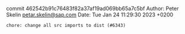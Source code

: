 commit 462542b91c76483f82a37af19ad069bb65a7c5bf
Author: Peter Skelin <petar.skelin@sap.com>
Date:   Tue Jan 24 11:29:30 2023 +0200

    chore: change all src imports to dist (#6343)
